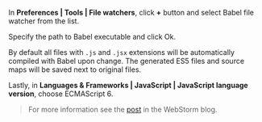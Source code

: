 In **Preferences | Tools | File watchers**, click **+** button and select Babel file watcher from the list.

Specify the path to Babel executable and click Ok.

By default all files with `.js` and `.jsx` extensions will be automatically compiled with Babel upon change. The generated ES5 files and source maps will be saved next to original files.

Lastly, in **Languages & Frameworks | JavaScript | JavaScript language version**, choose ECMAScript 6.

<blockquote class="babel-callout babel-callout-info">
  <p>
    For more information see the <a href="https://blog.jetbrains.com/webstorm/2015/05/ecmascript-6-in-webstorm-transpiling#babelfilewatcher">post</a> in the WebStorm blog.
  </p>
</blockquote>
